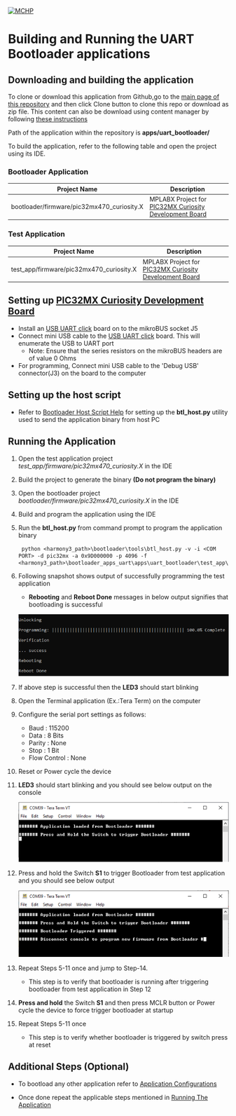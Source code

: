 [![MCHP](https://www.microchip.com/ResourcePackages/Microchip/assets/dist/images/logo.png)](https://www.microchip.com)

# Building and Running the UART Bootloader applications

## Downloading and building the application

To clone or download this application from Github,go to the [main page of this repository](https://github.com/Microchip-MPLAB-Harmony/bootloader_apps_uart) and then click Clone button to clone this repo or download as zip file. This content can also be download using content manager by following [these instructions](https://github.com/Microchip-MPLAB-Harmony/contentmanager/wiki)

Path of the application within the repository is **apps/uart_bootloader/**

To build the application, refer to the following table and open the project using its IDE.

### Bootloader Application

| Project Name      | Description                                    |
| ----------------- | ---------------------------------------------- |
| bootloader/firmware/pic32mx470_curiosity.X    | MPLABX Project for [PIC32MX Curiosity Development Board](https://www.microchip.com/Developmenttools/ProductDetails/dm320103)|

### Test Application

| Project Name      | Description                                    |
| ----------------- | ---------------------------------------------- |
| test_app/firmware/pic32mx470_curiosity.X    | MPLABX Project for [PIC32MX Curiosity Development Board](https://www.microchip.com/Developmenttools/ProductDetails/dm320103)|

## Setting up [PIC32MX Curiosity Development Board](https://www.microchip.com/Developmenttools/ProductDetails/dm320103)

- Install an [USB UART click](https://www.mikroe.com/usb-uart-click) board on to the mikroBUS socket J5
- Connect mini USB cable to the [USB UART click](https://www.mikroe.com/usb-uart-click) board. This will enumerate the USB to UART port
    - Note: Ensure that the series resistors on the mikroBUS headers are of value 0 Ohms
- For programming, Connect mini USB cable to the 'Debug USB' connector(J3) on the board to the computer

## Setting up the host script

- Refer to [Bootloader Host Script Help](../../../tools/docs/readme_btl_host.md) for setting up the **btl_host.py** utility used to send the application binary from host PC

## Running the Application

1. Open the test application project *test_app/firmware/pic32mx470_curiosity.X* in the IDE
2. Build the project to generate the binary **(Do not program the binary)**
3. Open the bootloader project *bootloader/firmware/pic32mx470_curiosity.X* in the IDE
4. Build and program the application using the IDE

5. Run the **btl_host.py** from command prompt to program the application binary

        python <harmony3_path>\bootloader\tools\btl_host.py -v -i <COM PORT> -d pic32mx -a 0x9D000000 -p 4096 -f <harmony3_path>\bootloader_apps_uart\apps\uart_bootloader\test_app\firmware\pic32mx470_curiosity.X\dist\pic32mx470_curiosity\production\pic32mx470_curiosity.X.production.bin

6. Following snapshot shows output of successfully programming the test application
    - **Rebooting** and **Reboot Done** messages in below output signifies that bootloading is successful

    ![output](./images/btl_host_output.png)

7. If above step is successful then the **LED3** should start blinking
8. Open the Terminal application (Ex.:Tera Term) on the computer
9. Configure the serial port settings as follows:
    - Baud : 115200
    - Data : 8 Bits
    - Parity : None
    - Stop : 1 Bit
    - Flow Control : None

10. Reset or Power cycle the device
11. **LED3** should start blinking and you should see below output on the console

    ![output](./images/btl_uart_test_app_console_success.png)

12. Press and hold the Switch **S1** to trigger Bootloader from test application and you should see below output

    ![output](./images/btl_uart_test_app_console_trigger_bootloader.png)

13. Repeat Steps 5-11 once and jump to Step-14.
    - This step is to verify that bootloader is running after triggering bootloader from test application in Step 12

14. **Press and hold** the Switch **S1** and then press MCLR button or Power cycle the device to force trigger bootloader at startup
15. Repeat Steps 5-11 once
    - This step is to verify whether bootloader is triggered by switch press at reset


## Additional Steps (Optional)
- To bootload any other application refer to [Application Configurations](../../docs/readme_configure_application_pic32m.md)

- Once done repeat the applicable steps mentioned in [Running The Application](#running-the-application)
